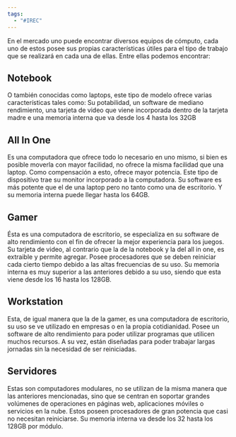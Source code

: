 ```yaml
---
tags:
  - "#IREC"
---
```

En el mercado uno puede encontrar diversos equipos de cómputo, cada uno de estos posee sus propias características útiles para el tipo de trabajo que se realizará en cada una de ellas.
Entre ellas podemos encontrar:

## Notebook

O también conocidas como laptops, este tipo de modelo ofrece varias características tales como: Su potabilidad, un software de mediano rendimiento, una tarjeta de video que viene incorporada dentro de la tarjeta madre e una memoria interna que va desde los 4 hasta los 32GB

## All In One

Es una computadora que ofrece todo lo necesario en uno mismo, si bien es posible moverla con mayor facilidad, no ofrece la misma facilidad que una laptop.
Como compensación a esto, ofrece mayor potencia.
Este tipo de dispositivo trae su monitor incorporado a la computadora. Su software es más potente que el de una laptop pero no tanto como una de escritorio. Y su memoria interna puede llegar hasta los 64GB.

## Gamer

Ésta es una computadora de escritorio, se especializa en su software de alto rendimiento con el fin de ofrecer la mejor experiencia para los juegos. Su tarjeta de video, al contrario que la de la notebook y la del all in one, es extraible y permite agregar. Posee procesadores que se deben reiniciar cada cierto tiempo debido a las altas frecuencias de su uso.
Su memoria interna es muy superior a las anteriores debido a su uso, siendo que esta viene desde los 16 hasta los 128GB.

## Workstation

Esta, de igual manera que la de la gamer, es una computadora de escritorio, su uso se ve utilizado en empresas o en la propia cotidianidad. Posee un software de alto rendimiento para poder utilizar programas que utilicen muchos recursos. A su vez, están diseñadas para poder trabajar largas jornadas sin la necesidad de ser reiniciadas.

## Servidores

Estas son computadores modulares, no se utilizan de la misma manera que las anteriores mencionadas, sino que se centran en soportar grandes volúmenes de operaciones en páginas web, aplicaciones móviles o servicios en la nube.
Estos poseen procesadores de gran potencia que casi no necesitan reiniciarse.
Su memoria interna va desde los 32 hasta los 128GB por módulo.